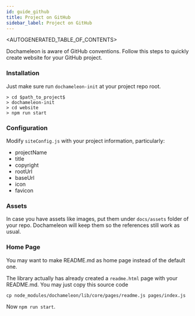 ```yaml
---
id: guide_github
title: Project on GitHub
sidebar_label: Project on GitHub
---
```


<AUTOGENERATED_TABLE_OF_CONTENTS>

Dochameleon is aware of GitHub conventions. Follow this steps to quickly create website for your GitHub project.

### Installation

Just make sure run `dochameleon-init` at your project repo root.

```
> cd $path_to_project$
> dochameleon-init
> cd website
> npm run start
```

### Configuration

Modify `siteConfig.js` with your project information, particularly:

* projectName
* title
* copyright
* rootUrl
* baseUrl
* icon
* favicon

### Assets

In case you have assets like images, put them under `docs/assets` folder of your repo. Dochameleon will keep them so the references still work as usual.

### Home Page

You may want to make README.md as home page instead of the default one.

The library actually has already created a `readme.html` page with your README.md. You may just copy this source code

```
cp node_modules/dochameleon/lib/core/pages/readme.js pages/index.js
```

Now `npm run start`.
